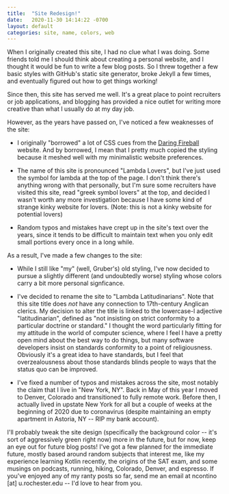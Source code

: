 ```yaml
---
title:  "Site Redesign!"
date:   2020-11-30 14:14:22 -0700
layout: default
categories: site, name, colors, web
---
```


When I originally created this site, I had no clue what I was doing.
Some friends told me I should think about creating a personal website,
and I thought it would be fun to write a few blog posts. So I threw
together a few basic styles with GitHub's static site generator, broke
Jekyll a few times, and eventually figured out how to get things working!

Since then, this site has served me well. It's a great place to point
recruiters or job applications, and blogging has provided a nice outlet
for writing more creative than what I usually do at my day job.

However, as the years have passed on, I've noticed a few weaknesses of
the site:

- I originally "borrowed" a lot of CSS cues from the
[Daring Fireball](www.daringfireball.net) website. And by
borrowed, I mean that I pretty much copied the styling
because it meshed well with my minimalistic website
preferences. 

- The name of this site is pronounced "Lambda Lovers", but
I've just used the symbol for lambda at the top of the page.
I don't think there's anything wrong with that personally, but
I'm sure some recruiters have visited this site, read "greek symbol
lovers" at the top, and decided I wasn't worth any more investigation
because I have some kind of strange kinky website for lovers. (Note:
this is not a kinky website for potential lovers)

- Random typos and mistakes have crept up in the site's text over the
years, since it tends to be difficult to maintain text when you only
edit small portions every once in a long while.

As a result, I've made a few changes to the site:

- While I still like "my" (well, Gruber's) old styling, I've
now decided to pursue a slightly different (and undoubtedly
worse) styling whose colors carry a bit more personal
signficance.

- I've decided to rename the site to "Lambda Latitudinarians". Note that
this site title does *not* have any connection to 17th-century Anglican
clerics. My decision to alter the title is linked to the lowercase-l
adjective "latitudinarian", defined as "not insisting on strict
conformity to a particular doctrine or standard." I thought the word
particularly fitting for my attitude in the world of computer science,
where I feel I have a pretty open mind about the best way to do things,
but many software developers insist on standards conformity to a point
of religiousness. Obviously it's a great idea to have standards, but I
feel that overzealousness about those standards blinds people to ways
that the status quo can be improved.

- I've fixed a number of typos and mistakes across the site, most notably
the claim that I live in "New York, NY". Back in May of this year I
moved to Denver, Colorado and transitioned to fully remote work. Before
then, I actually lived in upstate New York for all but a couple of weeks
at the beginning of 2020 due to coronavirus (despite maintaining an
empty apartment in Astoria, NY -- RIP my bank account).

I'll probably tweak the site design (specifically the background color --
it's sort of aggressively green right now) more in the future, but for now,
keep an eye out for future blog posts! I've got a few planned for the
immediate future, mostly based around random subjects that interest me,
like my experience learning Kotlin recently, the origins of the SAT exam,
and some musings on podcasts, running, hiking, Colorado, Denver, and
espresso. If you've enjoyed any of my ranty posts so far, send me an email
at ncontino [at] u.rochester.edu -- I'd love to hear from you.



